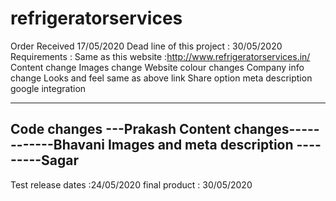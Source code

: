 # refrigeratorservices
Order Received 17/05/2020
Dead line of this project : 30/05/2020
Requirements :
Same as this website :http://www.refrigeratorservices.in/
Content change 
Images change 
Website colour changes 
Company info change 
Looks and feel same as above link
Share option 
meta description
google integration

------------------------------
Code changes ---Prakash
Content changes------------Bhavani
Images and meta description ---------Sagar
------------------------------------
Test release dates :24/05/2020
final product : 30/05/2020

